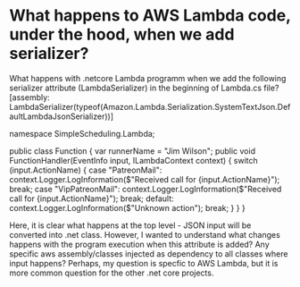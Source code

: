 
# What happens to AWS Lambda code, under the hood, when we add serializer?

What happens with .netcore Lambda programm when we add the following serializer attribute (LambdaSerializer) in the beginning of Lambda.cs file?
[assembly: LambdaSerializer(typeof(Amazon.Lambda.Serialization.SystemTextJson.DefaultLambdaJsonSerializer))]   

namespace SimpleScheduling.Lambda;

public class Function
{
    var runnerName = "Jim Wilson";
    public void FunctionHandler(EventInfo input,
        ILambdaContext context)
    {
        switch (input.ActionName)
        {
            case "PatreonMail":
                context.Logger.LogInformation($"Received call for {input.ActionName}");
                break;
            case "VipPatreonMail":
                context.Logger.LogInformation($"Received call for {input.ActionName}");
                break;
            default:
                context.Logger.LogInformation($"Unknown action");
                break;
        }
    }
}

Here, it is clear what happens at the top level - JSON input will be converted into .net class. However, I wanted to understand what changes happens with the program execution when this attribute is added? Any specific aws assembly/classes injected as dependency to all classes where input happens? Perhaps, my question is specfic to AWS Lambda, but it is more common question for the other .net core projects.

        
